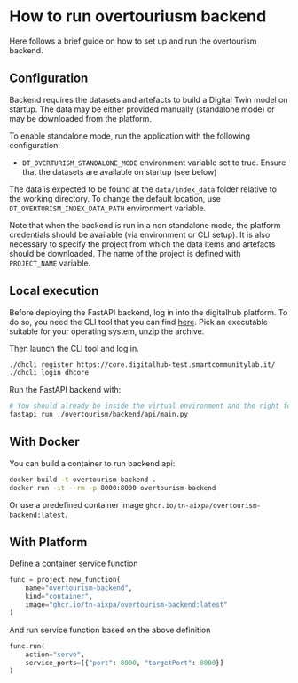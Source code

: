# How to run overtouriusm backend

Here follows a brief guide on how to set up and run the overtourism backend.

## Configuration

Backend requires the datasets and artefacts to build a Digital Twin model on startup.
The data may be either provided manually (standalone mode) or may be downloaded from the platform.

To enable standalone mode, run the application with the following configuration:

- `DT_OVERTURISM_STANDALONE_MODE` environment variable set to true. Ensure that the datasets are available on startup (see below)

The data is expected to be found at the `data/index_data` folder relative to the working directory. To change the default location,
use `DT_OVERTURISM_INDEX_DATA_PATH` environment variable.

Note that when the backend is run in a non standalone mode, the platform credentials should be available (via environment or CLI setup). It is also
necessary to specify the project from which the data items and artefacts should be downloaded. The name of the project is defined with
`PROJECT_NAME` variable.


## Local execution

Before deploying the FastAPI backend, log in into the digitalhub platform. To do so, you need the CLI tool that you can find [here](https://github.com/scc-digitalhub/digitalhub-cli/releases). Pick an executable suitable for your operating system, unzip the archive.

Then launch the CLI tool and log in.

```bash
./dhcli register https://core.digitalhub-test.smartcommunitylab.it/
./dhcli login dhcore
```

Run the FastAPI backend with:

```bash
# You should already be inside the virtual environment and the right folder
fastapi run ./overtourism/backend/api/main.py
```

## With Docker

You can build a container to run backend api:

```bash
docker build -t overtourism-backend .
docker run -it --rm -p 8000:8000 overtourism-backend
```

Or use a predefined container image `ghcr.io/tn-aixpa/overtourism-backend:latest`.

## With Platform

Define a container service function

```python
func = project.new_function(
    name="overtourism-backend",
    kind="container",
    image="ghcr.io/tn-aixpa/overtourism-backend:latest"
)
```

And run service function based on the above definition

```python
func.run(
    action="serve",
    service_ports=[{"port": 8000, "targetPort": 8000}]
)
```

